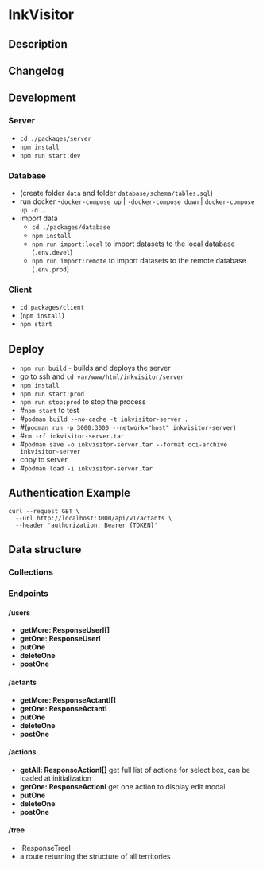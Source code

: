 # InkVisitor

## Description

## Changelog

## Development

### Server

-   `cd ./packages/server`
-   `npm install`
-   `npm run start:dev`

### Database

-   (create folder `data` and folder `database/schema/tables.sql`)
-   run docker -`docker-compose up` | `-docker-compose down` | `docker-compose up -d` ...
-   import data
    -   `cd ./packages/database`
    -   `npm install`
    -   `npm run import:local` to import datasets to the local database (`.env.devel`)
    -   `npm run import:remote` to import datasets to the remote database (`.env.prod`)

### Client

-   `cd packages/client`
-   (`npm install`)
-   `npm start`

## Deploy

-   `npm run build` - builds and deploys the server
-   go to ssh and `cd var/www/html/inkvisitor/server`
-   `npm install`
-   `npm run start:prod`
-   `npm run stop:prod` to stop the process
-   #`npm start` to test
-   #`podman build --no-cache -t inkvisitor-server .`
-   #(`podman run -p 3000:3000 --network="host" inkvisitor-server`)
-   #`rm -rf inkvisitor-server.tar`
-   #`podman save -o inkvisitor-server.tar --format oci-archive inkvisitor-server`
-   copy to server
-   #`podman load -i inkvisitor-server.tar`

## Authentication Example

```shell
curl --request GET \
  --url http://localhost:3000/api/v1/actants \
  --header 'authorization: Bearer {TOKEN}'
```

## Data structure

### Collections

### Endpoints

#### /users

-   **getMore: ResponseUserI[]**
-   **getOne: ResponseUserI**
-   **putOne**
-   **deleteOne**
-   **postOne**

#### /actants

-   **getMore: ResponseActantI[]**
-   **getOne: ResponseActantI**
-   **putOne**
-   **deleteOne**
-   **postOne**

#### /actions

-   **getAll: ResponseActionI[]** get full list of actions for select box, can be loaded at initialization
-   **getOne: ResponseActionI** get one action to display edit modal
-   **putOne**
-   **deleteOne**
-   **postOne**

#### /tree

-   :ResponseTreeI
-   a route returning the structure of all territories

<!-- #### /territories

_to be discussed!_

-   **getOne: ResponseTerritoryI** returns territory by id, all territories exactly one level below and the path to the root territory, all statements with this territory and all its actants
-   **putOne**
-   **deleteOne**
-   **postOne**

#### /statements

_to be discussed_

-   **getOne: ResponseStatementI**
-   **putOne**
-   **deleteOne**
-   **postOne** -->
